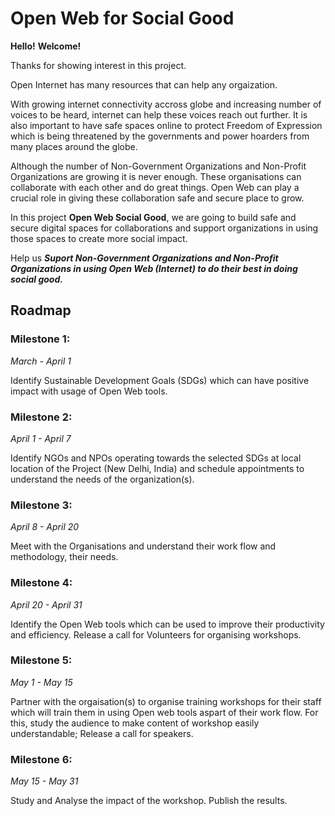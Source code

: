 # Open Web for Social Good

**Hello!**
**Welcome!** 

Thanks for showing interest in this project.

Open Internet has many resources that can help any orgaization.

With growing internet connectivity accross globe and increasing number of voices to be heard, internet can help these voices reach out further. It is also important to have safe spaces online to protect Freedom of Expression which is being threatened by the governments and power hoarders from many places around the globe.

Although the number of Non-Government Organizations and Non-Profit Organizations are growing it is never enough. These organisations can collaborate with each other and do great things. Open Web can play a crucial role in giving these collaboration safe and secure place to grow.

In this project **Open Web Social Good**, we are going to build safe and secure digital spaces for collaborations and support organizations in using those spaces to create more social impact. 

Help us ***Suport Non-Government Organizations and Non-Profit Organizations in using Open Web (Internet) to do their best in doing social good.***

## Roadmap

### Milestone 1: 
*March - April 1*

Identify Sustainable Development Goals (SDGs) which can have positive impact with usage of Open Web tools.

### Milestone 2: 
*April 1 - April 7*

Identify NGOs and NPOs operating towards the selected SDGs at local location of the Project (New Delhi, India) and schedule appointments to understand the needs of the organization(s).

### Milestone 3: 
*April 8 - April 20*

Meet with the Organisations and understand their work flow and methodology, their needs.

### Milestone 4: 
*April 20 - April 31*

Identify the Open Web tools which can be used to improve their productivity and efficiency. Release a call for Volunteers for organising workshops.

### Milestone 5: 
*May 1 - May 15*

Partner with the orgaisation(s) to organise training workshops for their staff which will train them in using Open web tools aspart of their work flow. For this, study the audience to make content of workshop easily understandable; Release a call for speakers.

### Milestone 6: 
*May 15 - May 31*

Study and Analyse the impact of the workshop. Publish the results.
